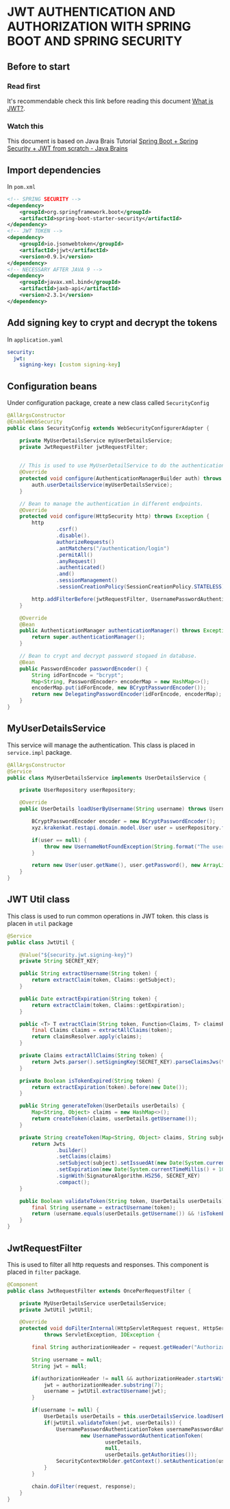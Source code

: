 # JWT AUTHENTICATION AND AUTHORIZATION WITH SPRING BOOT AND SPRING SECURITY

## Before to start
### Read first
It's recommendable check this link before reading this document [What is JWT?](https://jwt.io/introduction).

### Watch this
This document is based on Java Brais Tutorial [Spring Boot + Spring Security + JWT from scratch - Java Brains](https://www.youtube.com/watch?v=X80nJ5T7YpE)

## Import dependencies
In ```pom.xml```
```xml
<!-- SPRING SECURITY -->
<dependency>
    <groupId>org.springframework.boot</groupId>
    <artifactId>spring-boot-starter-security</artifactId>
</dependency>
<!-- JWT TOKEN -->
<dependency>
    <groupId>io.jsonwebtoken</groupId>
    <artifactId>jjwt</artifactId>
    <version>0.9.1</version>
</dependency>
<!-- NECESSARY AFTER JAVA 9 -->
<dependency>
    <groupId>javax.xml.bind</groupId>
    <artifactId>jaxb-api</artifactId>
    <version>2.3.1</version>
</dependency>
```

## Add signing key to crypt and decrypt the tokens
In ```application.yaml```
```yaml
security:
  jwt:
    signing-key: [custom signing-key]
```

## Configuration beans
Under configuration package, create a new class called ```SecurityConfig```
```java
@AllArgsConstructor
@EnableWebSecurity
public class SecurityConfig extends WebSecurityConfigurerAdapter {

    private MyUserDetailsService myUserDetailsService;
    private JwtRequestFilter jwtRequestFilter;

    
    // This is used to use MyUserDetailService to do the authentication.
    @Override
    protected void configure(AuthenticationManagerBuilder auth) throws Exception {
        auth.userDetailsService(myUserDetailsService);
    }

    // Bean to manage the authentication in different endpoints.
    @Override
    protected void configure(HttpSecurity http) throws Exception {
        http
                .csrf()
                .disable().
                authorizeRequests()
                .antMatchers("/authentication/login")
                .permitAll()
                .anyRequest()
                .authenticated()
                .and()
                .sessionManagement()
                .sessionCreationPolicy(SessionCreationPolicy.STATELESS);

        http.addFilterBefore(jwtRequestFilter, UsernamePasswordAuthenticationFilter.class);
    }

    @Override
    @Bean
    public AuthenticationManager authenticationManager() throws Exception {
        return super.authenticationManager();
    }

    // Bean to crypt and decrypt password stogaed in database.
    @Bean
    public PasswordEncoder passwordEncoder() {
        String idForEncode = "bcrypt";
        Map<String, PasswordEncoder> encoderMap = new HashMap<>();
        encoderMap.put(idForEncode, new BCryptPasswordEncoder());
        return new DelegatingPasswordEncoder(idForEncode, encoderMap);
    }
}
```

## MyUserDetailsService
This service will manage the authentication. This class is placed in ```service.impl``` package.
```java
@AllArgsConstructor
@Service
public class MyUserDetailsService implements UserDetailsService {

    private UserRepository userRepository;

    @Override
    public UserDetails loadUserByUsername(String username) throws UsernameNotFoundException {

        BCryptPasswordEncoder encoder = new BCryptPasswordEncoder();
        xyz.krakenkat.restapi.domain.model.User user = userRepository.findByName(username);

        if(user == null) {
            throw new UsernameNotFoundException(String.format("The username %username doesn't exist", username));
        }

        return new User(user.getName(), user.getPassword(), new ArrayList<>());
    }
}
```

## JWT Util class
This class is used to run common operations in JWT token. this class is placen in ```util``` package
```java
@Service
public class JwtUtil {

    @Value("${security.jwt.signing-key}")
    private String SECRET_KEY;

    public String extractUsername(String token) {
        return extractClaim(token, Claims::getSubject);
    }

    public Date extractExpiration(String token) {
        return extractClaim(token, Claims::getExpiration);
    }

    public <T> T extractClaim(String token, Function<Claims, T> claimsResolver) {
        final Claims claims = extractAllClaims(token);
        return claimsResolver.apply(claims);
    }

    private Claims extractAllClaims(String token) {
        return Jwts.parser().setSigningKey(SECRET_KEY).parseClaimsJws(token).getBody();
    }

    private Boolean isTokenExpired(String token) {
        return extractExpiration(token).before(new Date());
    }

    public String generateToken(UserDetails userDetails) {
        Map<String, Object> claims = new HashMap<>();
        return createToken(claims, userDetails.getUsername());
    }

    private String createToken(Map<String, Object> claims, String subject) {
        return Jwts
                .builder()
                .setClaims(claims)
                .setSubject(subject).setIssuedAt(new Date(System.currentTimeMillis()))
                .setExpiration(new Date(System.currentTimeMillis() + 1000 * 60 * 60 * 10))
                .signWith(SignatureAlgorithm.HS256, SECRET_KEY)
                .compact();
    }

    public Boolean validateToken(String token, UserDetails userDetails) {
        final String username = extractUsername(token);
        return (username.equals(userDetails.getUsername()) && !isTokenExpired(token));
    }
}
```

## JwtRequestFilter
This is used to filter all http requests and responses. This component is placed in ```filter``` package.
```java
@Component
public class JwtRequestFilter extends OncePerRequestFilter {

    private MyUserDetailsService userDetailsService;
    private JwtUtil jwtUtil;

    @Override
    protected void doFilterInternal(HttpServletRequest request, HttpServletResponse response, FilterChain chain)
            throws ServletException, IOException {

        final String authorizationHeader = request.getHeader("Authorization");

        String username = null;
        String jwt = null;

        if(authorizationHeader != null && authorizationHeader.startsWith("Bearer ")) {
            jwt = authorizationHeader.substring(7);
            username = jwtUtil.extractUsername(jwt);
        }

        if(username != null) {
            UserDetails userDetails = this.userDetailsService.loadUserByUsername(username);
            if(jwtUtil.validateToken(jwt, userDetails)) {
                UsernamePasswordAuthenticationToken usernamePasswordAuthenticationToken =
                        new UsernamePasswordAuthenticationToken(
                                userDetails,
                                null,
                                userDetails.getAuthorities());
                SecurityContextHolder.getContext().setAuthentication(usernamePasswordAuthenticationToken);
            }
        }

        chain.doFilter(request, response);
    }
}
```